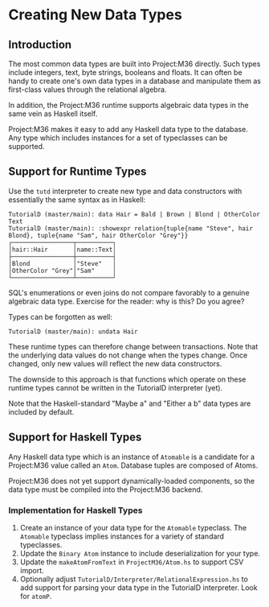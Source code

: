 # Creating New Data Types

## Introduction

The most common data types are built into Project:M36 directly. Such types include integers, text, byte strings, booleans and floats. It can often be handy to create one's own data types in a database and manipulate them as first-class values through the relational algebra.

In addition, the Project:M36 runtime supports algebraic data types in the same vein as Haskell itself.

Project:M36 makes it easy to add any Haskell data type to the database. Any type which includes instances for a set of typeclasses can be supported.

## Support for Runtime Types

Use the ```tutd``` interpreter to create new type and data constructors with essentially the same syntax as in Haskell:

```
TutorialD (master/main): data Hair = Bald | Brown | Blond | OtherColor Text
TutorialD (master/main): :showexpr relation{tuple{name "Steve", hair Blond}, tuple{name "Sam", hair OtherColor "Grey"}}
┌─────────────────┬──────────┐
│hair::Hair       │name::Text│
├─────────────────┼──────────┤
│Blond            │"Steve"   │
│OtherColor "Grey"│"Sam"     │
└─────────────────┴──────────┘
```

SQL's enumerations or even joins do not compare favorably to a genuine algebraic data type. Exercise for the reader: why is this? Do you agree?

Types can be forgotten as well:

```
TutorialD (master/main): undata Hair
```

These runtime types can therefore change between transactions. Note that the underlying data values do not change when the types change. Once changed, only new values will reflect the new data constructors.

The downside to this approach is that functions which operate on these runtime types cannot be written in the TutorialD interpreter (yet).

Note that the Haskell-standard "Maybe a" and "Either a b" data types are included by default.

## Support for Haskell Types

Any Haskell data type which is an instance of ```Atomable``` is a candidate for a Project:M36 value called an ```Atom```. Database tuples are composed of Atoms.

Project:M36 does not yet support dynamically-loaded components, so the data type must be compiled into the Project:M36 backend.

### Implementation for Haskell Types

1. Create an instance of your data type for the ```Atomable``` typeclass. The ```Atomable``` typeclass implies instances for a variety of standard typeclasses.
1. Update the ```Binary Atom``` instance to include deserialization for your type.
1. Update the ```makeAtomFromText``` in ```ProjectM36/Atom.hs``` to support CSV import.
1. Optionally adjust ```TutorialD/Interpreter/RelationalExpression.hs``` to add support for parsing your data type in the TutorialD interpreter. Look for ```atomP```.
